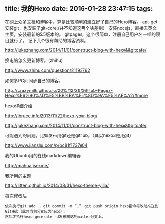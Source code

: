 title: 我的Hexo
date: 2016-01-28 23:47:15
tags:
---

在网上众多文档和博客中，算是比较顺利的建立好了自己的Hexo博客。
apt-get 安装git，也安装了git-core.(并不知道这两个啥差别）
安装nodejs，直接去英文主页，安装最新的5.5版本的。
gitpages，这个很简单，注册自己用户名一样的项目就行了。
记下几个很有帮助的博客资料。

http://jukezhang.com/2014/11/01/construct-blog-with-hexo&&gitcafe/

换电脑怎么更新博客。(zhihu)

http://www.zhihu.com/question/21193762

如何多PC间同步自己的博客。

http://crazymilk.github.io/2015/12/28/GitHub-Pages-Hexo%E6%90%AD%E5%BB%BA%E5%8D%9A%E5%AE%A2/#more

hexo详细介绍

http://ibruce.info/2013/11/22/hexo-your-blog/

http://jukezhang.com/2014/11/01/construct-blog-with-hexo&&gitcafe/

可能遇到的问题，比如发布用git还是github。（其实hexo3是用git）

http://www.jianshu.com/p/bc81f1737e04

我的Ubuntu用的在线markdown编辑器

http://mahua.jser.me/

我所用的主题

http://litten.github.io/2014/08/31/hexo-theme-yilia/





每次修改后

    依次执行git add .、git commit -m “…”、git push origin hexo指令将改动推送到GitHub（此时当前分支应为hexo）；
    然后才执行hexo generate -d发布网站到master分支上。

